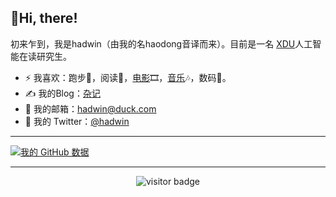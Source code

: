 ## 👋Hi, there!
初来乍到，我是hadwin（由我的名haodong音译而来）。目前是一名 [XDU](https://www.xidian.edu.cn/)人工智能在读研究生。
- ⚡ 我喜欢：跑步🏃‍，阅读📕，[电影](https://letterboxd.com/hadwin/)🎞️，[音乐](https://open.spotify.com/user/31rcaefx6jbcvcwjwqs7huoydxbq)🎶，数码📱。
- ✍️ 我的Blog：[杂记](https://hadwin.noto.so/)
- 📮 我的邮箱：[hadwin@duck.com](mailto:hadwin@dock.com)
-   🐧 我的 Twitter：[@hadwin](https://twitter.com/hadwinjia)
---
[![我的 GitHub 数据](https://github-readme-stats.vercel.app/api?username=hadwinn)]()


---
<p align="center">

<!--<img src="https://visitor-badge.glitch.me/badge?page_id=halfrost.halfrost" alt="visitor badge"/>-->

<img src="https://visitor-badge.laobi.icu/badge?page_id=hadwinn.hadwinn" alt="visitor badge"/>

</p>
